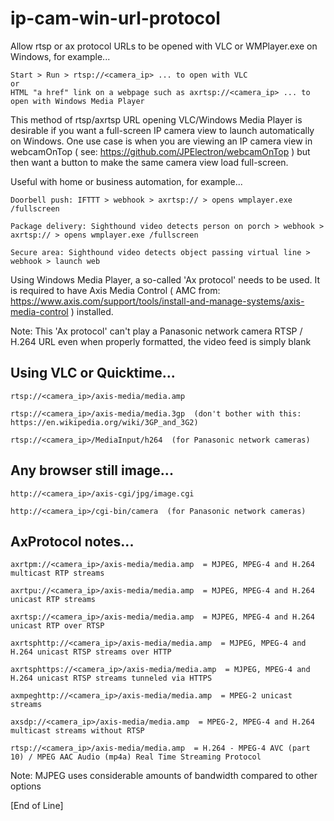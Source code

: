# ip-cam-win-url-protocol

Allow rtsp or ax protocol URLs to be opened with VLC or WMPlayer.exe on Windows, for example...

    Start > Run > rtsp://<camera_ip> ... to open with VLC
    or
    HTML "a href" link on a webpage such as axrtsp://<camera_ip> ... to open with Windows Media Player

This method of rtsp/axrtsp URL opening VLC/Windows Media Player is desirable if you want a full-screen IP camera view to launch automatically on Windows.  One use case is when you are viewing an IP camera view in webcamOnTop ( see: https://github.com/JPElectron/webcamOnTop ) but then want a button to make the same camera view load full-screen.

Useful with home or business automation, for example...

    Doorbell push: IFTTT > webhook > axrtsp:// > opens wmplayer.exe /fullscreen

    Package delivery: Sighthound video detects person on porch > webhook > axrtsp:// > opens wmplayer.exe /fullscreen
     
    Secure area: Sighthound video detects object passing virtual line > webhook > launch web

Using Windows Media Player, a so-called 'Ax protocol' needs to be used.  It is required to have Axis Media Control ( AMC from: https://www.axis.com/support/tools/install-and-manage-systems/axis-media-control ) installed.

Note: This 'Ax protocol' can't play a Panasonic network camera RTSP / H.264 URL even when properly formatted, the video feed is simply blank


## Using VLC or Quicktime...

    rtsp://<camera_ip>/axis-media/media.amp

    rtsp://<camera_ip>/axis-media/media.3gp  (don't bother with this: https://en.wikipedia.org/wiki/3GP_and_3G2)

    rtsp://<camera_ip>/MediaInput/h264  (for Panasonic network cameras)

## Any browser still image...

    http://<camera_ip>/axis-cgi/jpg/image.cgi
    
    http://<camera_ip>/cgi-bin/camera  (for Panasonic network cameras)

## AxProtocol notes...

    axrtpm://<camera_ip>/axis-media/media.amp  = MJPEG, MPEG-4 and H.264 multicast RTP streams

    axrtpu://<camera_ip>/axis-media/media.amp  = MJPEG, MPEG-4 and H.264 unicast RTP streams
    
    axrtsp://<camera_ip>/axis-media/media.amp  = MJPEG, MPEG-4 and H.264 unicast RTP over RTSP

    axrtsphttp://<camera_ip>/axis-media/media.amp  = MJPEG, MPEG-4 and H.264 unicast RTSP streams over HTTP

    axrtsphttps://<camera_ip>/axis-media/media.amp  = MJPEG, MPEG-4 and H.264 unicast RTSP streams tunneled via HTTPS

    axmpeghttp://<camera_ip>/axis-media/media.amp  = MPEG-2 unicast streams

    axsdp://<camera_ip>/axis-media/media.amp  = MPEG-2, MPEG-4 and H.264 multicast streams without RTSP
    
    rtsp://<camera_ip>/axis-media/media.amp  = H.264 - MPEG-4 AVC (part 10) / MPEG AAC Audio (mp4a) Real Time Streaming Protocol

Note: MJPEG uses considerable amounts of bandwidth compared to other options

[End of Line]

